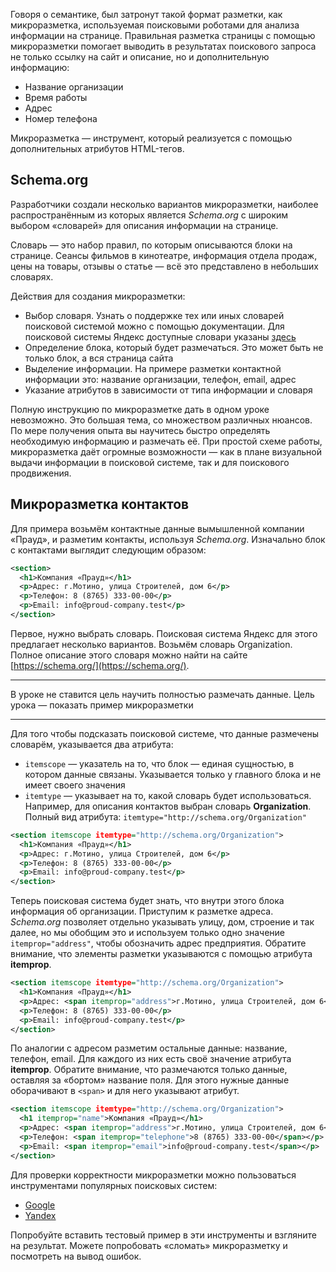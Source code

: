 Говоря о семантике, был затронут такой формат разметки, как микроразметка, используемая поисковыми роботами для анализа информации на странице. Правильная разметка страницы с помощью микроразметки помогает выводить в результатах поискового запроса не только ссылку на сайт и описание, но и дополнительную информацию:

-   Название организации
-   Время работы
-   Адрес
-   Номер телефона

Микроразметка — инструмент, который реализуется с помощью дополнительных атрибутов HTML-тегов.

## Schema.org

Разработчики создали несколько вариантов микроразметки, наиболее распространённым из которых является _Schema.org_ с широким выбором «словарей» для описания информации на странице.

Словарь — это набор правил, по которым описываются блоки на странице. Сеансы фильмов в кинотеатре, информация отдела продаж, цены на товары, отзывы о статье — всё это представлено в небольших словарях.

Действия для создания микроразметки:

-   Выбор словаря. Узнать о поддержке тех или иных словарей поисковой системой можно с помощью документации. Для поисковой системы Яндекс доступные словари указаны [здесь](https://yandex.ru/support/webmaster/schema-org/what-is-schema-org.html)
-   Определение блока, который будет размечаться. Это может быть не только блок, а вся страница сайта
-   Выделение информации. На примере разметки контактной информации это: название организации, телефон, email, адрес
-   Указание атрибутов в зависимости от типа информации и словаря

Полную инструкцию по микроразметке дать в одном уроке невозможно. Это большая тема, со множеством различных нюансов. По мере получения опыта вы научитесь быстро определять необходимую информацию и размечать её. При простой схеме работы, микроразметка даёт огромные возможности — как в плане визуальной выдачи информации в поисковой системе, так и для поискового продвижения.

## Микроразметка контактов

Для примера возьмём контактные данные вымышленной компании «Прауд», и разметим контакты, используя _Schema.org_. Изначально блок с контактами выглядит следующим образом:

```xml
<section>
  <h1>Компания «Прауд»</h1>
  <p>Адрес: г.Мотино, улица Строителей, дом 6</p>
  <p>Телефон: 8 (8765) 333-00-00</p>
  <p>Email: info@proud-company.test</p>
</section>
```

Первое, нужно выбрать словарь. Поисковая система Яндекс для этого предлагает несколько вариантов. Возьмём словарь Organization. Полное описание этого словаря можно найти на сайте [https://schema.org/](https://schema.org/).

---

В уроке не ставится цель научить полностью размечать данные. Цель урока — показать пример микроразметки

---

Для того чтобы подсказать поисковой системе, что данные размечены словарём, указывается два атрибута:

-   `itemscope` — указатель на то, что блок — единая сущностью, в котором данные связаны. Указывается только у главного блока и не имеет своего значения
-   `itemtype` — указывает на то, какой словарь будет использоваться. Например, для описания контактов выбран словарь **Organization**. Полный вид атрибута: `itemtype="http://schema.org/Organization"`

```xml
<section itemscope itemtype="http://schema.org/Organization">
  <h1>Компания «Прауд»</h1>
  <p>Адрес: г.Мотино, улица Строителей, дом 6</p>
  <p>Телефон: 8 (8765) 333-00-00</p>
  <p>Email: info@proud-company.test</p>
</section>
```

Теперь поисковая система будет знать, что внутри этого блока информация об организации. Приступим к разметке адреса. _Schema.org_ позволяет отдельно указывать улицу, дом, строение и так далее, но мы обобщим это и используем только одно значение `itemprop="address"`, чтобы обозначить адрес предприятия. Обратите внимание, что элементы разметки указываются с помощью атрибута **itemprop**.

```xml
<section itemscope itemtype="http://schema.org/Organization">
  <h1>Компания «Прауд»</h1>
  <p>Адрес: <span itemprop="address">г.Мотино, улица Строителей, дом 6</span></p>
  <p>Телефон: 8 (8765) 333-00-00</p>
  <p>Email: info@proud-company.test</p>
</section>
```

По аналогии с адресом разметим остальные данные: название, телефон, email. Для каждого из них есть своё значение атрибута **itemprop**. Обратите внимание, что размечаются только данные, оставляя за «бортом» название поля. Для этого нужные данные оборачивают в `<span>` и для него указывают атрибут.

```xml
<section itemscope itemtype="http://schema.org/Organization">
  <h1 itemprop="name">Компания «Прауд»</h1>
  <p>Адрес: <span itemprop="address">г.Мотино, улица Строителей, дом 6</span></p>
  <p>Телефон: <span itemprop="telephone">8 (8765) 333-00-00</span></p>
  <p>Email: <span itemprop="email">info@proud-company.test</span></p>
</section>
```

Для проверки корректности микроразметки можно пользоваться инструментами популярных поисковых систем:

-   [Google](https://search.google.com/test/rich-results)
-   [Yandex](https://webmaster.yandex.ru/tools/microtest/)

Попробуйте вставить тестовый пример в эти инструменты и взгляните на результат. Можете попробовать «сломать» микроразметку и посмотреть на вывод ошибок.